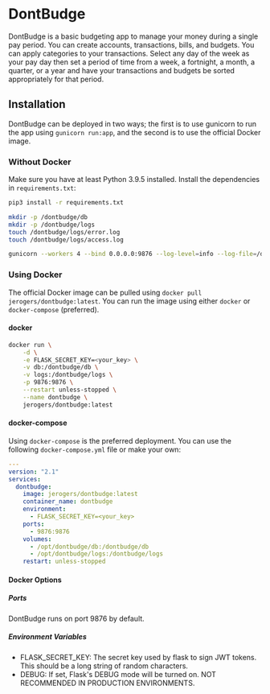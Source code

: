 # DontBudge

DontBudge is a basic budgeting app to manage your money during a single pay period. You can create accounts, transactions, bills, and budgets. You can apply categories to your transactions. Select any day of the week as your pay day then set a period of time from a week, a fortnight, a month, a quarter, or a year and have your transactions and budgets be sorted appropriately for that period.

## Installation

DontBudge can be deployed in two ways; the first is to use gunicorn to run the app using `gunicorn run:app`, and the second is to use the official Docker image.

### Without Docker

Make sure you have at least Python 3.9.5 installed. Install the dependencies in `requirements.txt`:

```bash
pip3 install -r requirements.txt

mkdir -p /dontbudge/db
mkdir -p /dontbudge/logs
touch /dontbudge/logs/error.log
touch /dontbudge/logs/access.log

gunicorn --workers 4 --bind 0.0.0.0:9876 --log-level=info --log-file=/dontbudge/logs/error.log --access-logfile=/dontbudge/logs/access.log run:app
```

### Using Docker

The official Docker image can be pulled using `docker pull jerogers/dontbudge:latest`. You can run the image using either `docker` or `docker-compose` (preferred).

#### docker

```bash
docker run \
    -d \
    -e FLASK_SECRET_KEY=<your_key> \
    -v db:/dontbudge/db \
    -v logs:/dontbudge/logs \
    -p 9876:9876 \
    --restart unless-stopped \
    --name dontbudge \
    jerogers/dontbudge:latest
```

#### docker-compose

Using `docker-compose` is the preferred deployment. You can use the following `docker-compose.yml` file or make your own:

```yml
---
version: "2.1"
services:
  dontbudge:
    image: jerogers/dontbudge:latest
    container_name: dontbudge
    environment:
      - FLASK_SECRET_KEY=<your_key>
    ports:
      - 9876:9876
    volumes:
      - /opt/dontbudge/db:/dontbudge/db
      - /opt/dontbudge/logs:/dontbudge/logs
    restart: unless-stopped
```

#### Docker Options

##### Ports

DontBudge runs on port 9876 by default.

##### Environment Variables

* FLASK_SECRET_KEY: The secret key used by flask to sign JWT tokens. This should be a long string of random characters.
* DEBUG: If set, Flask's DEBUG mode will be turned on. NOT RECOMMENDED IN PRODUCTION ENVIRONMENTS.